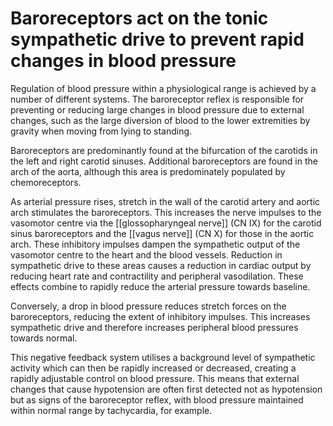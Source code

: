 # Baroreceptors act on the tonic sympathetic drive to prevent rapid changes in blood pressure
Regulation of blood pressure within a physiological range is achieved by a number of different systems. The baroreceptor reflex is responsible for preventing or reducing large changes in blood pressure due to external changes, such as the large diversion of blood to the lower extremities by gravity when moving from lying to standing.

Baroreceptors are predominantly found at the bifurcation of the carotids in the left and right carotid sinuses. Additional baroreceptors are found in the arch of the aorta, although this area is predominately populated by chemoreceptors. 

As arterial pressure rises, stretch in the wall of the carotid artery and aortic arch stimulates the baroreceptors. This increases the nerve impulses to the vasomotor centre via the [[glossopharyngeal nerve]] (CN IX) for the carotid sinus baroreceptors and the [[vagus nerve]] (CN X) for those in the aortic arch. These inhibitory impulses dampen the sympathetic output of the vasomotor centre to the heart and the blood vessels. Reduction in sympathetic drive to these areas causes a reduction in cardiac output by reducing heart rate and contractility and peripheral vasodilation. These effects combine to rapidly reduce the arterial pressure towards baseline.

Conversely, a drop in blood pressure reduces stretch forces on the baroreceptors, reducing the extent of inhibitory impulses. This increases sympathetic drive and therefore increases peripheral blood pressures towards normal.

This negative feedback system utilises a background level of sympathetic activity which can then be rapidly increased or decreased, creating a rapidly adjustable control on blood pressure. This means that external changes that cause hypotension are often first detected not as hypotension but as signs of the baroreceptor reflex, with blood pressure maintained within normal range by tachycardia, for example.

<!-- {BearID:5A6F76FA-91E6-45CC-AB95-31B491E10FBD-8082-0000016A00C9BBAF} -->
